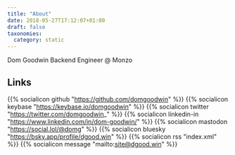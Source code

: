 ```yaml
---
title: "About"
date: 2018-05-27T17:12:07+01:00
draft: false
taxonomies:
  category: static
---
```

Dom Goodwin
Backend Engineer @ Monzo

## Links

{{% socialicon github "https://github.com/domgoodwin" %}}
{{% socialicon keybase "https://keybase.io/domgoodwin" %}}
{{% socialicon twitter "https://twitter.com/domgoodwin_" %}}
{{% socialicon linkedin-in "https://www.linkedin.com/in/dom-goodwin/" %}}
{{% socialicon mastodon "https://social.lol/@domg" %}}
{{% socialicon bluesky "https://bsky.app/profile/dgood.win" %}}
{{% socialicon rss "index.xml" %}}
{{% socialicon message "mailto:site@dgood.win" %}}
